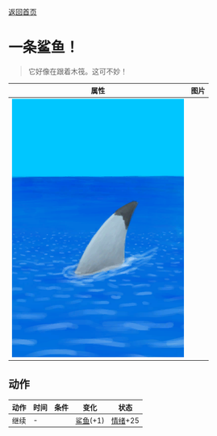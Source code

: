[返回首页](index.md)  
# 一条鲨鱼！  
> 它好像在跟着木筏。这可不妙！  
  
  属性  |   图片   
 ----  |  ----:   
   |  ![](Sprite/SharkVisitor.png)   
  
## 动作  
动作  |  时间  |  条件  |  变化  |  状态  
----  |  ----  |  ----  |  ----  |  ----  
继续  |  -  |    |  [鲨鱼](SharkVisitor.md)(+1)  |  [情绪](Morale.md)+25  
